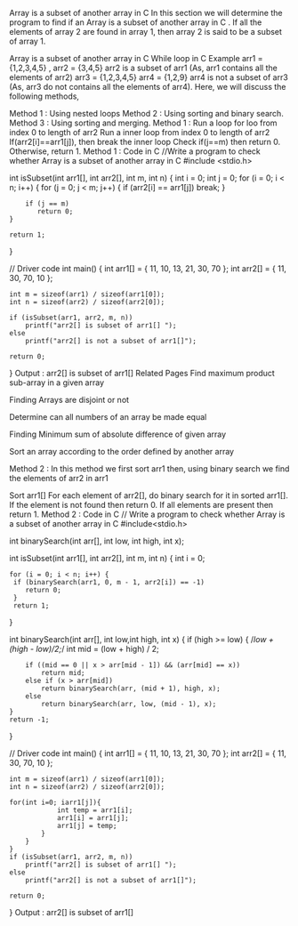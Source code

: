 Array is a subset of another array in C
In this section we will determine the program to find if an Array is a subset of another array in C . If all the elements of array 2 are found in array 1, then array 2 is said to be a subset of array 1.

Array is a subset of another array in C
While loop in C
Example
arr1 = {1,2,3,4,5}  , arr2 = {3,4,5}
arr2 is a subset of arr1 (As, arr1 contains all the elements of arr2)
arr3 = {1,2,3,4,5}   arr4 = {1,2,9}
arr4 is not a subset of arr3 (As, arr3 do not contains all the elements of arr4).
Here, we will discuss the following methods,

Method 1 : Using nested loops
Method 2 : Using sorting and binary search.
Method 3 : Using sorting and merging.
Method 1 :
Run a loop for loo from index 0 to length of arr2
Run a inner loop from index 0 to length of arr2
If(arr2[i]==arr1[j]), then break the inner loop
Check if(j==m) then return 0.
Otherwise, return 1.
Method 1 : Code in C
//Write a program to check whether Array is a subset of another array in C
#include <stdio.h>

int isSubset(int arr1[], int arr2[], int m, int n)
{
    int i = 0;
    int j = 0;
    for (i = 0; i < n; i++) {
        for (j = 0; j < m; j++) {
            if (arr2[i] == arr1[j])
                break;
        }
 
        if (j == m)
           return 0;
    }
 
    return 1;
}
 
// Driver code
int main()
{
    int arr1[] = { 11, 10, 13, 21, 30, 70 };
    int arr2[] = { 11, 30, 70, 10 };
 
    int m = sizeof(arr1) / sizeof(arr1[0]);
    int n = sizeof(arr2) / sizeof(arr2[0]);
 
    if (isSubset(arr1, arr2, m, n))
        printf("arr2[] is subset of arr1[] ");
    else
        printf("arr2[] is not a subset of arr1[]");
 
    return 0;
}
Output :
arr2[] is subset of arr1[]
Related Pages
Find maximum product sub-array in a given array

Finding Arrays are disjoint or not

Determine can all numbers of an array be made equal

Finding Minimum sum of absolute difference of given array

Sort an array according to the order defined by another array 

Method 2 :
In this method we first sort arr1 then, using binary search we find the elements of arr2 in arr1

Sort arr1[]
For each element of arr2[], do binary search for it in sorted arr1[].
If the element is not found then return 0.
If all elements are present then return 1.
Method 2 : Code in C
// Write a program to check whether Array is a subset of another array in C
#include<stdio.h>

int binarySearch(int arr[], int low, int high, int x);

int isSubset(int arr1[], int arr2[], int m, int n)
{
    int i = 0;
 
    for (i = 0; i < n; i++) {
     if (binarySearch(arr1, 0, m - 1, arr2[i]) == -1) 
        return 0; 
     } 
     return 1;
}

int binarySearch(int arr[], int low,int high, int x) { if (high >= low)
    {
        /*low + (high - low)/2;*/
        int mid = (low + high) / 2;
 
        if ((mid == 0 || x > arr[mid - 1]) && (arr[mid] == x))
            return mid;
        else if (x > arr[mid])
            return binarySearch(arr, (mid + 1), high, x);
        else
            return binarySearch(arr, low, (mid - 1), x);
    }
    return -1;
}
 
// Driver code
int main()
{
    int arr1[] = { 11, 10, 13, 21, 30, 70 };
    int arr2[] = { 11, 30, 70, 10 };
 
    int m = sizeof(arr1) / sizeof(arr1[0]);
    int n = sizeof(arr2) / sizeof(arr2[0]);
    
    for(int i=0; iarr1[j]){
                int temp = arr1[i];
                arr1[i] = arr1[j];
                arr1[j] = temp;
            }
        }
    }
    if (isSubset(arr1, arr2, m, n))
        printf("arr2[] is subset of arr1[] ");
    else
        printf("arr2[] is not a subset of arr1[]");
 
    return 0;
}
Output :
arr2[] is subset of arr1[]
